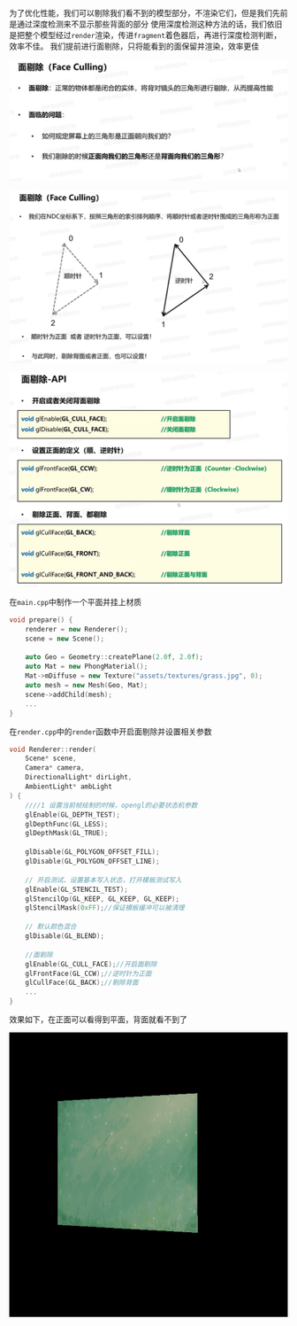 为了优化性能，我们可以剔除我们看不到的模型部分，不渲染它们，但是我们先前是通过深度检测来不显示那些背面的部分
使用深度检测这种方法的话，我们依旧是把整个模型经过`render`渲染，传进`fragment`着色器后，再进行深度检测判断，效率不佳。
我们提前进行面剔除，只将能看到的面保留并渲染，效率更佳

![输入图片说明](/imgs/2025-02-12/rg4BoFBQfKNKQE2R.png)

![输入图片说明](/imgs/2025-02-12/VkkYINvOixtuwfnm.png)

![输入图片说明](/imgs/2025-02-12/SclFepcf1C8ZugQl.png)

在`main.cpp`中制作一个平面并挂上材质
```cpp
void prepare() {
	renderer = new Renderer();
	scene = new Scene();

	auto Geo = Geometry::createPlane(2.0f, 2.0f);
	auto Mat = new PhongMaterial();
	Mat->mDiffuse = new Texture("assets/textures/grass.jpg", 0);
	auto mesh = new Mesh(Geo, Mat);
	scene->addChild(mesh);
	...
}
```
在`render.cpp`中的`render`函数中开启面剔除并设置相关参数
```cpp
void Renderer::render(
	Scene* scene, 
	Camera* camera,
	DirectionalLight* dirLight,
	AmbientLight* ambLight
) {
	////1 设置当前帧绘制的时候，opengl的必要状态机参数
	glEnable(GL_DEPTH_TEST);
	glDepthFunc(GL_LESS);
	glDepthMask(GL_TRUE);

	glDisable(GL_POLYGON_OFFSET_FILL);
	glDisable(GL_POLYGON_OFFSET_LINE);

	// 开启测试、设置基本写入状态，打开模板测试写入
	glEnable(GL_STENCIL_TEST);
	glStencilOp(GL_KEEP, GL_KEEP, GL_KEEP);
	glStencilMask(0xFF);//保证模板缓冲可以被清理

	// 默认颜色混合
	glDisable(GL_BLEND);
	
	//面剔除
	glEnable(GL_CULL_FACE);//开启面剔除
	glFrontFace(GL_CCW);//逆时针为正面
	glCullFace(GL_BACK);//剔除背面
	...
}
```
效果如下，在正面可以看得到平面，背面就看不到了

![输入图片说明](/imgs/2025-02-12/fv5izjdb72cjoca3.png)

<!--stackedit_data:
eyJoaXN0b3J5IjpbLTE1NDU4OTk4NDEsLTU5NDU1Mzg5MCwtMz
Y2MTk1ODAyXX0=
-->